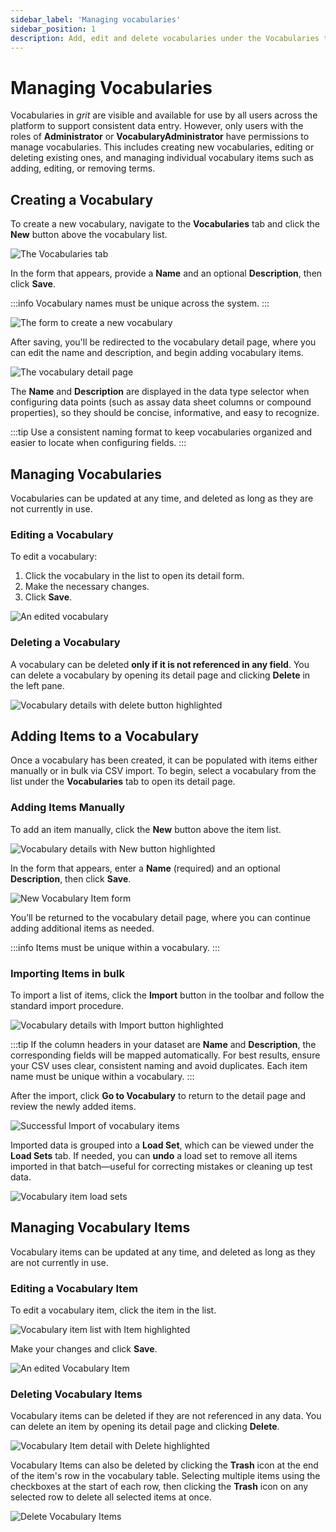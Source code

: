 ```yaml
---
sidebar_label: 'Managing vocabularies'
sidebar_position: 1
description: Add, edit and delete vocabularies under the Vocabularies tab
---
```


# Managing Vocabularies

Vocabularies in *grit* are visible and available for use by all users across the platform to support consistent data entry. However, only users with the roles of **Administrator** or **VocabularyAdministrator** have permissions to manage vocabularies. This includes creating new vocabularies, editing or deleting existing ones, and managing individual vocabulary items such as adding, editing, or removing terms.

## Creating a Vocabulary

To create a new vocabulary, navigate to the **Vocabularies** tab and click the **New** button above the vocabulary list.

![The Vocabularies tab](./assets/vocabularies.png)

In the form that appears, provide a **Name** and an optional **Description**, then click **Save**.

:::info
Vocabulary names must be unique across the system.
:::

![The form to create a new vocabulary](./assets/new_vocabulary.png)

After saving, you'll be redirected to the vocabulary detail page, where you can edit the name and description, and begin adding vocabulary items.

![The vocabulary detail page](./assets/vocabulary_details.png)

The **Name** and **Description** are displayed in the data type selector when configuring data points (such as assay data sheet columns or compound properties), so they should be concise, informative, and easy to recognize.

:::tip
Use a consistent naming format to keep vocabularies organized and easier to locate when configuring fields.
:::

## Managing Vocabularies

Vocabularies can be updated at any time, and deleted as long as they are not currently in use.

### Editing a Vocabulary

To edit a vocabulary:

1. Click the vocabulary in the list to open its detail form.
2. Make the necessary changes.
3. Click **Save**.

![An edited vocabulary](./assets/edit_vocabulary.png)

### Deleting a Vocabulary

A vocabulary can be deleted **only if it is not referenced in any field**. You can delete a vocabulary by opening its detail page and clicking **Delete** in the left pane.

![Vocabulary details with delete button highlighted](./assets/delete_vocabulary.png)

## Adding Items to a Vocabulary

Once a vocabulary has been created, it can be populated with items either manually or in bulk via CSV import.
To begin, select a vocabulary from the list under the **Vocabularies** tab to open its detail page.

### Adding Items Manually

To add an item manually, click the **New** button above the item list.

![Vocabulary details with New button highlighted](./assets/vocabulary_add_item_manually.png)

In the form that appears, enter a **Name** (required) and an optional **Description**, then click **Save**.

![New Vocabulary Item form](./assets/vocabulary_add_item_manually_form.png)

You’ll be returned to the vocabulary detail page, where you can continue adding additional items as needed.

:::info
Items must be unique within a vocabulary.
:::

### Importing Items in bulk

To import a list of items, click the **Import** button in the toolbar and follow the standard import procedure.

![Vocabulary details with Import button highlighted](./assets/vocabulary_import_items.png)

:::tip
If the column headers in your dataset are **Name** and **Description**, the corresponding fields will be mapped automatically. For best results, ensure your CSV uses clear, consistent naming and avoid duplicates. Each item name must be unique within a vocabulary.
:::

After the import, click **Go to Vocabulary** to return to the detail page and review the newly added items.

![Successful Import of vocabulary items](./assets/vocabulary_import_items_succeeded.png)

Imported data is grouped into a **Load Set**, which can be viewed under the **Load Sets** tab. If needed, you can **undo** a load set to remove all items imported in that batch—useful for correcting mistakes or cleaning up test data.

![Vocabulary item load sets](./assets/vocabulary_load_sets.png)

## Managing Vocabulary Items

Vocabulary items can be updated at any time, and deleted as long as they are not currently in use.

### Editing a Vocabulary Item

To edit a vocabulary item, click the item in the list.

![Vocabulary item list with Item highlighted](./assets/edit_vocabulary_item.png)

Make your changes and click **Save**.

![An edited Vocabulary Item](./assets/edit_vocabulary_item_form.png)

### Deleting Vocabulary Items

Vocabulary items can be deleted if they are not referenced in any data. You can delete an item by opening its detail page and clicking **Delete**.

![Vocabulary Item detail with Delete highlighted](./assets/delete_vocabulary_item.png)

Vocabulary Items can also be deleted by clicking the **Trash** icon at the end of the item's row in the vocabulary table. Selecting multiple items using the checkboxes at the start of each row, then clicking the **Trash** icon on any selected row to delete all selected items at once.

![Delete Vocabulary Items](./assets/delete_vocabulary_items.png)
